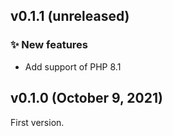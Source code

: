 ## v0.1.1 (unreleased)

### ✨ New features

* Add support of PHP 8.1

## v0.1.0 (October 9, 2021)

First version.
